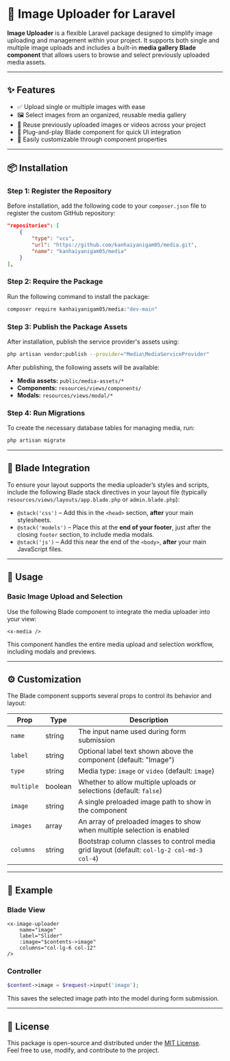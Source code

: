 # 📁 Image Uploader for Laravel

**Image Uploader** is a flexible Laravel package designed to simplify image uploading and management within your project. It supports both single and multiple image uploads and includes a built-in **media gallery Blade component** that allows users to browse and select previously uploaded media assets.

---

## ✨ Features

- ✅ Upload single or multiple images with ease  
- 🖼️ Select images from an organized, reusable media gallery  
- 🔁 Reuse previously uploaded images or videos across your project  
- 🧩 Plug-and-play Blade component for quick UI integration  
- 🔧 Easily customizable through component properties  

---

## 📦 Installation

### Step 1: Register the Repository

Before installation, add the following code to your `composer.json` file to register the custom GitHub repository:

```json
"repositories": [
    {
        "type": "vcs",
        "url": "https://github.com/kanhaiyanigam05/media.git",
        "name": "kanhaiyanigam05/media"
    }
],
```

### Step 2: Require the Package

Run the following command to install the package:

```bash
composer require kanhaiyanigam05/media:"dev-main"
```

### Step 3: Publish the Package Assets

After installation, publish the service provider's assets using:

```bash
php artisan vendor:publish --provider="Media\MediaServiceProvider"
```

After publishing, the following assets will be available:

- **Media assets:** `public/media-assets/*`
- **Components:** `resources/views/components/`
- **Modals:** `resources/views/modal/*`

### Step 4: Run Migrations

To create the necessary database tables for managing media, run:

```bash
php artisan migrate
```

---

## 🧩 Blade Integration

To ensure your layout supports the media uploader’s styles and scripts, include the following Blade stack directives in your layout file (typically `resources/views/layouts/app.blade.php` or `admin.blade.php`):

- `@stack('css')` – Add this in the `<head>` section, **after** your main stylesheets.
- `@stack('models')` – Place this at the **end of your footer**, just after the closing `footer` section, to include media modals.
- `@stack('js')` – Add this near the end of the `<body>`, **after** your main JavaScript files.

---

## 🧱 Usage

### Basic Image Upload and Selection

Use the following Blade component to integrate the media uploader into your view:

```blade
<x-media />
```

This component handles the entire media upload and selection workflow, including modals and previews.

---

## ⚙️ Customization

The Blade component supports several props to control its behavior and layout:

| Prop         | Type     | Description                                                                 |
|--------------|----------|-----------------------------------------------------------------------------|
| `name`       | string   | The input name used during form submission                                  |
| `label`      | string   | Optional label text shown above the component (default: "Image")            |
| `type`       | string   | Media type: `image` or `video` (default: `image`)                           |
| `multiple`   | boolean  | Whether to allow multiple uploads or selections (default: `false`)          |
| `image`      | string   | A single preloaded image path to show in the component                      |
| `images`     | array    | An array of preloaded images to show when multiple selection is enabled     |
| `columns`    | string   | Bootstrap column classes to control media grid layout (default: `col-lg-2 col-md-3 col-4`) |

---

## 📂 Example

### Blade View

```blade
<x-image-uploader 
    name="image" 
    label="Slider" 
    :image="$contents->image" 
    columns="col-lg-6 col-12" 
/>
```

### Controller

```php
$content->image = $request->input('image');
```

This saves the selected image path into the model during form submission.

---

## 📄 License

This package is open-source and distributed under the [MIT License](https://opensource.org/licenses/MIT).  
Feel free to use, modify, and contribute to the project.
